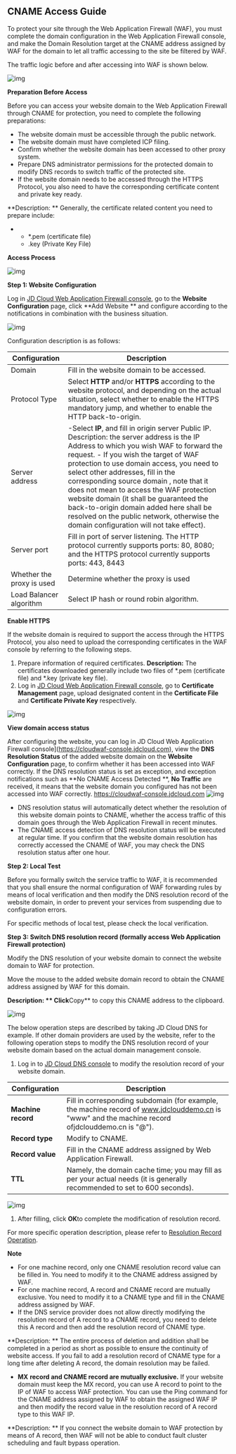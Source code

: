 ## **CNAME** Access Guide

To protect your site through the Web Application Firewall (WAF), you must complete the domain configuration in the Web Application Firewall console, and make the Domain Resolution target at the CNAME address assigned by WAF for the domain to let all traffic accessing to the site be filtered by WAF.

The traffic logic before and after accessing into WAF is shown below.

![img](https://github.com/jdcloudcom/cn/blob/edit/image/waf-img/cname%E6%8E%A5%E5%85%A5%E6%8C%87%E5%8D%97-1.png)

**Preparation Before Access**

Before you can access your website domain to the Web Application Firewall through CNAME for protection, you need to complete the following preparations:

- The website domain must be accessible through the public network.
- The website domain must have completed ICP filing.
- Confirm whether the website domain has been accessed to other proxy system.
- Prepare DNS administrator permissions for the protected domain to modify DNS records to switch traffic of the protected site.
- If the website domain needs to be accessed through the HTTPS Protocol, you also need to have the corresponding certificate content and private key ready.

**Description: ** Generally, the certificate related content you need to prepare include:

- - *.pem (certificate file)
  - .key (Private Key File)

**Access Process**

![img](https://github.com/jdcloudcom/cn/blob/edit/image/waf-img/cname%E6%8E%A5%E5%85%A5%E6%8C%87%E5%8D%97-2.png)

**Step 1: Website Configuration**

Log in [JD Cloud Web Application Firewall console](https://cloudwaf-console.jdcloud.com), go to the **Website Configuration** page, click **Add Website ** and configure according to the notifications in combination with the business situation.

![img](https://github.com/jdcloudcom/cn/blob/edit/image/waf-img/cname%E6%8E%A5%E5%85%A5%E6%8C%87%E5%8D%97-3.png)

Configuration description is as follows:

| Configuration            | Description                                                    |
| ---------------- | ------------------------------------------------------------ |
| Domain           | Fill in the website domain to be accessed.                                       |
| Protocol Type       | Select **HTTP** and/or **HTTPS** according to the website protocol, and depending on the actual situation, select whether to enable the HTTPS mandatory jump, and whether to enable the HTTP back-to-origin. |
| Server address     | -Select **IP**, and fill in origin server Public IP.    Description: the server address is the IP Address to which you wish WAF to forward the request.    - If you wish the target of WAF protection to use domain access, you need to select other addresses, fill in the corresponding source domain , note that it does not mean to access the WAF protection website domain (it shall be guaranteed the back-to-origin domain added here shall be resolved on the public network, otherwise the domain configuration will not take effect). |
| Server port     | Fill in port of server listening. The HTTP protocol currently supports ports: 80, 8080; and the HTTPS protocol currently supports ports: 443, 8443 |
| Whether the proxy is used   | Determine whether the proxy is used                                         |
| Load Balancer algorithm   | Select IP hash or round robin algorithm.                              |

**Enable HTTPS**

If the website domain is required to support the access through the HTTPS Protocol, you also need to upload the corresponding certificates in the WAF console by referring to the following steps.

1. Prepare information of required certificates. **Description:** The certificates downloaded generally include two files of *.pem (certificate file) and *.key (private key file).
2. Log in [JD Cloud Web Application Firewall console](https://cloudwaf-console.jdcloud.com), go to **Certificate Management** page, upload designated content in the **Certificate File** and **Certificate Private Key** respectively.

![img](https://github.com/jdcloudcom/cn/blob/edit/image/waf-img/cname%E6%8E%A5%E5%85%A5%E6%8C%87%E5%8D%97-4.png)

**View domain access status**

After configuring the website, you can log in JD Cloud Web Application Firewall console](https://cloudwaf-console.jdcloud.com), view the **DNS Resolution Status** of the added website domain on the **Website Configuration** page, to confirm whether it has been accessed into WAF correctly. If the DNS resolution status is set as exception, and exception notifications such as **No CNAME Access Detected **, **No Traffic** are received, it means that the website domain you configured has not been accessed into WAF correctly. <https://cloudwaf-console.jdcloud.com> ![img](https://github.com/jdcloudcom/cn/blob/edit/image/waf-img/cname%E6%8E%A5%E5%85%A5%E6%8C%87%E5%8D%97-5.png)

- DNS resolution status will automatically detect whether the resolution of this website domain points to CNAME, whether the access traffic of this domain goes through the Web Application Firewall in recent minutes.
- The CNAME access detection of DNS resolution status will be executed at regular time. If you confirm that the website domain resolution has correctly accessed the CNAME of WAF, you may check the DNS resolution status after one hour.

**Step 2: Local Test**

Before you formally switch the service traffic to WAF, it is recommended that you shall ensure the normal configuration of WAF forwarding rules by means of local verification and then modify the DNS resolution record of the website domain, in order to prevent your services from suspending due to configuration errors.

For specific methods of local test, please check the local verification.

**Step 3: Switch DNS resolution record (formally access Web Application Firewall protection)**

Modify the DNS resolution of your website domain to connect the website domain to WAF for protection.

Move the mouse to the added website domain record to obtain the CNAME address assigned by WAF for this domain.

**Description: ** Click**Copy** to copy this CNAME address to the clipboard.

![img](https://github.com/jdcloudcom/cn/blob/edit/image/waf-img/cname%E6%8E%A5%E5%85%A5%E6%8C%87%E5%8D%97-6.png)

The below operation steps are described by taking JD Cloud DNS for example. If other domain providers are used by the website, refer to the following operation steps to modify the DNS resolution record of your website domain based on the actual domain management console.

1. Log in to [JD Cloud DNS console](https://dns-console.jdcloud.com) to modify the resolution record of your website domain.

| **Configuration**     | **Description**                                                     |
| ------------ | ------------------------------------------------------------ |
| **Machine record** | Fill in corresponding subdomain (for example, the machine record of www.jdclouddemo.cn is "www" and the machine record ofjdclouddemo.cn is "@"). |
| **Record type** | Modify to CNAME.                                                |
| **Record value**   | Fill in the CNAME address assigned by Web Application Firewall.                           |
| **TTL**    | Namely, the domain cache time; you may fill as per your actual needs (it is generally recommended to set to 600 seconds).   |

![img](https://github.com/jdcloudcom/cn/blob/edit/image/waf-img/cname%E6%8E%A5%E5%85%A5%E6%8C%87%E5%8D%97-7.png)

1. After filling, click **OK**to complete the modification of resolution record.

For more specific operation description, please refer to [Resolution Record Operation](https://docs.jdcloud.com/en/jd-cloud-dns/domain-record-add).

**Note**

- For one machine record, only one CNAME resolution record value can be filled in. You need to modify it to the CNAME address assigned by WAF.
- For one machine record, A record and CNAME record are mutually exclusive. You need to modify it to a CNAME type and fill in the CNAME address assigned by WAF.
- If the DNS service provider does not allow directly modifying the resolution record of A record to a CNAME record, you need to delete this A record and then add the resolution record of CNAME type.

**Description: ** The entire process of deletion and addition shall be completed in a period as short as possible to ensure the continuity of website access. If you fail to add a resolution record of CNAME type for a long time after deleting A record, the domain resolution may be failed.

- **MX** **record and CNAME record are mutually exclusive.** If your website domain must keep the MX record, you can use A record to point to the IP of WAF to access WAF protection. You can use the Ping command for the CNAME address assigned by WAF to obtain the assigned WAF IP and then modify the record value in the resolution record of A record type to this WAF IP.

**Description: ** If you connect the website domain to WAF protection by means of A record, then WAF will not be able to conduct fault cluster scheduling and fault bypass operation.





 
